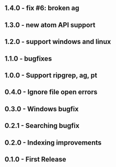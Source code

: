## 1.4.0 - fix #6: broken ag

## 1.3.0 - new atom API support

## 1.2.0 - support windows and linux

## 1.1.0 - bugfixes

## 1.0.0 - Support ripgrep, ag, pt

## 0.4.0 - Ignore file open errors

## 0.3.0 - Windows bugfix

## 0.2.1 - Searching bugfix

## 0.2.0 - Indexing improvements

## 0.1.0 - First Release
